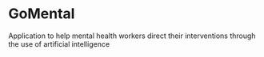 # GoMental
Application to help mental health workers direct their interventions through the use of artificial intelligence
